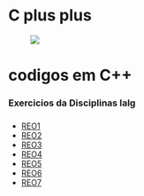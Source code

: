 # C plus plus
 
 <!DOCTYPE html>
 <html>
 <head> 
    <meta charset="utf-8">
    
</head>
<body>
<div id="img-topo">
<figure><img src="https://cdn.icon-icons.com/icons2/2415/PNG/128/cplusplus_original_logo_icon_146581.png"/></figure>
    <h1>codigos em C++ </h1>
    <h3>Exercicios da Disciplinas Ialg<h3>
</div>
    <ul>
        <li><a href="https://github.com/Sousa-Diin/C-plus-plus/tree/main/IALG_2/REO1">REO1</a></li>
        <li><a href="https://github.com/Sousa-Diin/C-plus-plus/tree/main/IALG_2/REO2">REO2</a></li>
        <li><a href="https://github.com/Sousa-Diin/C-plus-plus/tree/main/IALG_2/REO3">REO3</a></li>
        <li><a href="https://github.com/Sousa-Diin/C-plus-plus/tree/main/IALG_2/REO4">REO4</a></li>
        <li><a href="https://github.com/Sousa-Diin/C-plus-plus/tree/main/IALG_2/REO5">REO5</a></li>
        <li><a href="https://github.com/Sousa-Diin/C-plus-plus/tree/main/IALG_2/REO6">REO6</a></li>
        <li><a href="https://github.com/Sousa-Diin/C-plus-plus/tree/main/IALG_2/REO7">REO7</a></li>
    </ul>
</body>
 </html>
